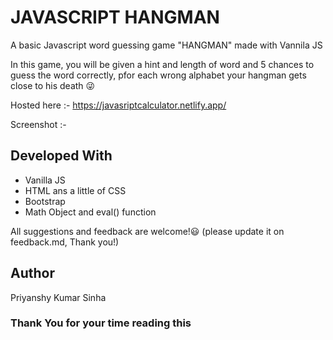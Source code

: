 # JAVASCRIPT HANGMAN 

A basic Javascript word guessing game "HANGMAN" made with Vannila JS

In this game, you will be given a hint and length of word and 5 chances to guess the word correctly, pfor each wrong alphabet your hangman gets close to his death 😜


Hosted here :- https://javasriptcalculator.netlify.app/

Screenshot :-



## Developed With

- Vanilla JS
- HTML ans a little of CSS
- Bootstrap 
- Math Object and eval() function

All suggestions and feedback are welcome!😃
(please update it on feedback.md, Thank you!)

## Author

Priyanshy Kumar Sinha

### Thank You for your time reading this
